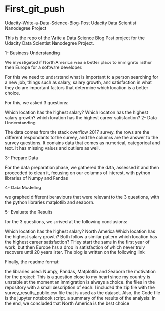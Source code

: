 # First_git_push
Udacity-Write-a-Data-Science-Blog-Post
Udacity Data Scientist Nanodegree Project

This is the repo of the Write a Data Science Blog Post project for the Udacity Data Scientist Nanodegree Project.

1- Business Understanding

We investigated if North America was a better place to immigrate rather then Europe for a software developer.

For this we need to understand what is important to a person searching for a new job, things such as salary, salary growth, and satisfaction in what they do are important factors that determine which location is a better choice.

For this, we asked 3 questions:

Which location has the highest salary?
Which location has the highest salary growth?
which location has the highest career satisfaction?
2- Data Understanding

The data comes from the stack overflow 2017 survey. the rows are the different respondants to the survey, and the columns are the answer to the survey questions. It contains data that comes as numerical, categorical and text. It has missing values and outliers as well.

3- Prepare Data

For the data preparation phase, we gathered the data, assessed it and then proceeded to clean it, focusing on our columns of interest, with python libraries of Numpy and Pandas

4- Data Modeling

we graphed different behaviours that were relevant to the 3 questions, with the python libraries matplotlib and seaborn.

5- Evaluate the Results

for the 3 questions, we arrived at the following conclusions:

Which location has the highest salary? North America
Which location has the highest salary growth? Both follow a similar pattern
which location has the highest career satisfaction? THey start the same in the first year of work, but then Europe has a drop in satisfaction of which never truly recovers until 20 years later.
The blog is written on the following link

Finally, the readme format:

the libraries used: Numpy, Pandas, Matplotlib and Seaborn
the motivation for the project: This is a question close to my heart since my country is unstable at the moment an immigration is always a choice.
the files in the repository with a small description of each: I included the zip file with the survey_results_public.csv file that is used as the dataset. Also, the Code file is the jupyter notebook script. a summary of the results of the analysis: In the end, we concluded that North America is the best choice

